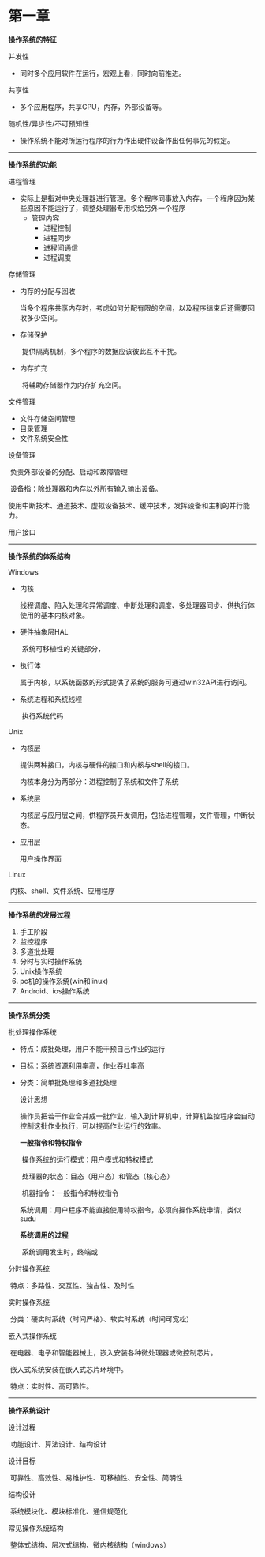 # 第一章



<b>操作系统的特征</b>

并发性

- 同时多个应用软件在运行，宏观上看，同时向前推进。

共享性

- 多个应用程序，共享CPU，内存，外部设备等。

随机性/异步性/不可预知性

- 操作系统不能对所运行程序的行为作出硬件设备作出任何事先的假定。

------

<b>操作系统的功能</b>

进程管理

- 实际上是指对中央处理器进行管理。多个程序同事放入内存，一个程序因为某些原因不能运行了，调整处理器专用权给另外一个程序
  - 管理内容
    - 进程控制
    - 进程同步
    - 进程间通信
    - 进程调度

存储管理

- 内存的分配与回收

  ​	当多个程序共享内存时，考虑如何分配有限的空间，以及程序结束后还需要回收多少空间。

- 存储保护

  ​	提供隔离机制，多个程序的数据应该彼此互不干扰。

- 内存扩充

  ​	将辅助存储器作为内存扩充空间。

文件管理

- 文件存储空间管理
- 目录管理
- 文件系统安全性

设备管理

​		负责外部设备的分配、启动和故障管理

​		设备指：除处理器和内存以外所有输入输出设备。

​		使用中断技术、通道技术、虚拟设备技术、缓冲技术，发挥设备和主机的并行能力。

用户接口

------

<b>操作系统的体系结构</b>

Windows

- 内核

  ​	线程调度、陷入处理和异常调度、中断处理和调度、多处理器同步、供执行体使用的基本内核对象。

- 硬件抽象层HAL

  ​	系统可移植性的关键部分，

- 执行体

  ​	属于内核，以系统函数的形式提供了系统的服务可通过win32API进行访问。

- 系统进程和系统线程

  ​	执行系统代码

Unix

- 内核层

  提供两种接口，内核与硬件的接口和内核与shell的接口。

  内核本身分为两部分：进程控制子系统和文件子系统

- 系统层

  内核层与应用层之间，供程序员开发调用，包括进程管理，文件管理，中断状态。

- 应用层

  用户操作界面

Linux

​	内核、shell、文件系统、应用程序

-----

**操作系统的发展过程**

1. 手工阶段
2. 监控程序
3. 多道批处理
4. 分时与实时操作系统
5. Unix操作系统
6. pc机的操作系统(win和linux)
7. Android、ios操作系统

-----

**操作系统分类**

批处理操作系统

- 特点：成批处理，用户不能干预自己作业的运行

- 目标：系统资源利用率高，作业吞吐率高

- 分类：简单批处理和多道批处理

  设计思想

  操作员把若干作业合并成一批作业，输入到计算机中，计算机监控程序会自动控制这批作业执行，可以提高作业运行的效率。

  **一般指令和特权指令**

  ​	操作系统的运行模式：用户模式和特权模式

  ​	处理器的状态：目态（用户态）和管态（核心态）

  ​	机器指令：一般指令和特权指令

  ​	系统调用：用户程序不能直接使用特权指令，必须向操作系统申请，类似sudu

  **系统调用的过程**

  ​	系统调用发生时，终端或

分时操作系统

​	特点：多路性、交互性、独占性、及时性

实时操作系统

​	分类：硬实时系统（时间严格）、软实时系统（时间可宽松）

嵌入式操作系统

​	在电器、电子和智能器械上，嵌入安装各种微处理器或微控制芯片。

​	嵌入式系统安装在嵌入式芯片环境中。

​	特点：实时性、高可靠性。

-----

**操作系统设计**

设计过程

​	功能设计、算法设计、结构设计

设计目标

​	可靠性、高效性、易维护性、可移植性、安全性、简明性

结构设计

​	系统模块化、模块标准化、通信规范化

常见操作系统结构

​	整体式结构、层次式结构、微内核结构（windows）